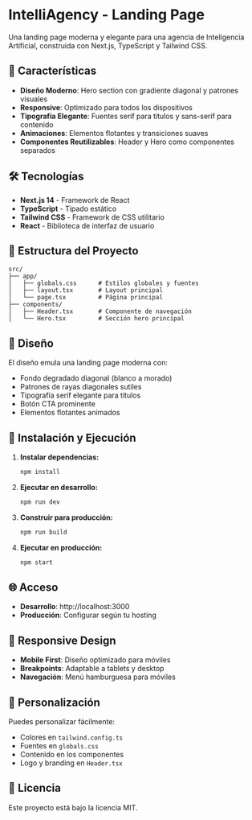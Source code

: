 # IntelliAgency - Landing Page

Una landing page moderna y elegante para una agencia de Inteligencia Artificial, construida con Next.js, TypeScript y Tailwind CSS.

## 🚀 Características

- **Diseño Moderno**: Hero section con gradiente diagonal y patrones visuales
- **Responsive**: Optimizado para todos los dispositivos
- **Tipografía Elegante**: Fuentes serif para títulos y sans-serif para contenido
- **Animaciones**: Elementos flotantes y transiciones suaves
- **Componentes Reutilizables**: Header y Hero como componentes separados

## 🛠️ Tecnologías

- **Next.js 14** - Framework de React
- **TypeScript** - Tipado estático
- **Tailwind CSS** - Framework de CSS utilitario
- **React** - Biblioteca de interfaz de usuario

## 📁 Estructura del Proyecto

```
src/
├── app/
│   ├── globals.css      # Estilos globales y fuentes
│   ├── layout.tsx       # Layout principal
│   └── page.tsx         # Página principal
├── components/
│   ├── Header.tsx       # Componente de navegación
│   └── Hero.tsx         # Sección hero principal
```

## 🎨 Diseño

El diseño emula una landing page moderna con:
- Fondo degradado diagonal (blanco a morado)
- Patrones de rayas diagonales sutiles
- Tipografía serif elegante para títulos
- Botón CTA prominente
- Elementos flotantes animados

## 🚀 Instalación y Ejecución

1. **Instalar dependencias:**
   ```bash
   npm install
   ```

2. **Ejecutar en desarrollo:**
   ```bash
   npm run dev
   ```

3. **Construir para producción:**
   ```bash
   npm run build
   ```

4. **Ejecutar en producción:**
   ```bash
   npm start
   ```

## 🌐 Acceso

- **Desarrollo**: http://localhost:3000
- **Producción**: Configurar según tu hosting

## 📱 Responsive Design

- **Mobile First**: Diseño optimizado para móviles
- **Breakpoints**: Adaptable a tablets y desktop
- **Navegación**: Menú hamburguesa para móviles

## 🎯 Personalización

Puedes personalizar fácilmente:
- Colores en `tailwind.config.ts`
- Fuentes en `globals.css`
- Contenido en los componentes
- Logo y branding en `Header.tsx`

## 📄 Licencia

Este proyecto está bajo la licencia MIT.
